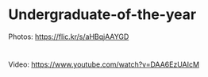 # Undergraduate-of-the-year
Photos: https://flic.kr/s/aHBqjAAYGD
#
Video: https://www.youtube.com/watch?v=DAA6EzUAIcM
